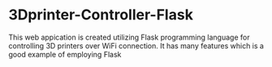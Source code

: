 # 3Dprinter-Controller-Flask
This web appication is created utilizing Flask programming language for controlling 3D printers over WiFi connection. 
It has many features which is a good example of employing Flask 

